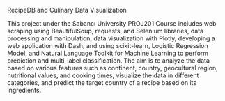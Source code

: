 RecipeDB and Culinary Data Visualization


This project under the Sabancı University PROJ201 Course includes web scraping using BeautifulSoup, requests, and Selenium libraries, data processing and manipulation, data visualization with Plotly, developing a web application with Dash, and using scikit-learn, Logistic Regression Model, and Natural Language Toolkit for Machine Learning to perform prediction and multi-label classification. The aim is to analyze the data based on various features such as continent, country, geocultural region, nutritional values, and cooking times, visualize the data in different categories, and predict the target country of a recipe based on its ingredients.

